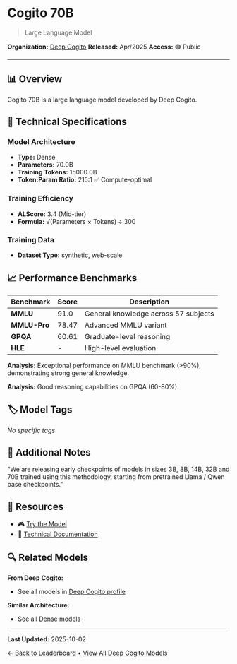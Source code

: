 # Cogito 70B

> Large Language Model

**Organization:** [Deep Cogito](../../labs/deep-cogito.md)
**Released:** Apr/2025
**Access:** 🟢 Public

---

## 📊 Overview

Cogito 70B is a large language model developed by Deep Cogito.

## 🔧 Technical Specifications

### Model Architecture
- **Type:** Dense
- **Parameters:** 70.0B
- **Training Tokens:** 15000.0B
- **Token:Param Ratio:** 215:1 ✅ Compute-optimal

### Training Efficiency
- **ALScore:** 3.4 (Mid-tier)
- **Formula:** √(Parameters × Tokens) ÷ 300

### Training Data
- **Dataset Type:** synthetic, web-scale

## 📈 Performance Benchmarks

| Benchmark | Score | Description |
|-----------|-------|-------------|
| **MMLU** | 91.0 | General knowledge across 57 subjects |
| **MMLU-Pro** | 78.47 | Advanced MMLU variant |
| **GPQA** | 60.61 | Graduate-level reasoning |
| **HLE** | - | High-level evaluation |

**Analysis:** Exceptional performance on MMLU benchmark (>90%), demonstrating strong general knowledge.

**Analysis:** Good reasoning capabilities on GPQA (60-80%).

## 🏷️ Model Tags

_No specific tags_

## 📝 Additional Notes

"We are releasing early checkpoints of models in sizes 3B, 8B, 14B, 32B and 70B trained using this methodology, starting from pretrained Llama / Qwen base checkpoints."

## 🔗 Resources

- 🎮 [Try the Model](https://huggingface.co/deepcogito/cogito-v1-preview-llama-70B)
- 📄 [Technical Documentation](https://www.deepcogito.com/research/cogito-v1-preview)

## 🔍 Related Models

**From Deep Cogito:**
- See all models in [Deep Cogito profile](../../labs/deep-cogito.md)

**Similar Architecture:**
- See all [Dense models](../../architectures/dense.md)

---

**Last Updated:** 2025-10-02

[← Back to Leaderboard](../../README.md) • [View All Deep Cogito Models](../../labs/deep-cogito.md)
